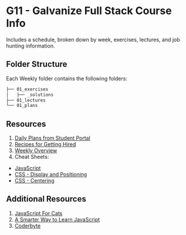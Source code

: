 # G11 - Galvanize Full Stack Course Info

Includes a schedule, broken down by week, exercises, lectures, and job hunting information.

## Folder Structure

Each Weekly folder contains the following folders:

```sh
├── 01_exercises
│   ├── _solutions
├── 01_lectures
└── 01_plans
```

## Resources

1. [Daily Plans from Student Portal](https://students.galvanize.com/cohorts/15/daily_plans)
1. [Recipes for Getting Hired](https://github.com/gSchool/g11-course-info/blob/master/getting-employed.md)
1. [Weekly Overview](https://github.com/gSchool/g11-course-info/blob/master/week-overview.md)
1. Cheat Sheets:
  - [JavaScript](https://github.com/gSchool/g11-course-curriculum/blob/master/js-cheat-sheet.md)
  - [CSS - Display and Positioning](https://github.com/gSchool/g11-course-curriculum/blob/master/week03/03_lectures/css-display-and-positioning.md)
  - [CSS - Centering](https://github.com/gSchool/g11-course-curriculum/blob/master/week03/03_lectures/css-centering/css-centering.md)

## Additional Resources

1. [JavaScript For Cats](http://jsforcats.com/)
1. [A Smarter Way to Learn JavaScript](http://www.amazon.com/Smarter-Way-Learn-JavaScript-technology/dp/1497408180/ref=zg_bs_3617_4)
1. [Coderbyte](http://coderbyte.com/)

